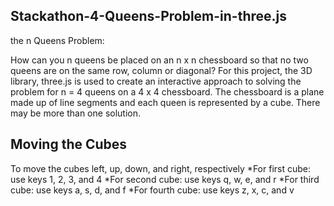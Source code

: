 ## Stackathon-4-Queens-Problem-in-three.js

the n Queens Problem:

How can you n queens be placed on an n x n chessboard so that no two queens 
are on the same row, column or diagonal? For this project, the 3D library, three.js 
is used to create an interactive approach to solving the problem for n = 4 queens on 
a 4 x 4 chessboard. The chessboard is a plane made up of line segments and each queen 
is represented by a cube. There may be more than one solution.


## Moving the Cubes

To move the cubes left, up, down, and right, respectively
*For first cube: use keys 1, 2, 3, and 4
*For second cube: use keys q, w, e, and r
*For third cube: use keys a, s, d, and f
*For fourth cube: use keys z, x, c, and v
